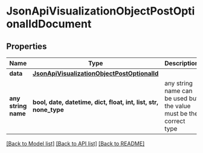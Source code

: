 # JsonApiVisualizationObjectPostOptionalIdDocument


## Properties
Name | Type | Description | Notes
------------ | ------------- | ------------- | -------------
**data** | [**JsonApiVisualizationObjectPostOptionalId**](JsonApiVisualizationObjectPostOptionalId.md) |  | 
**any string name** | **bool, date, datetime, dict, float, int, list, str, none_type** | any string name can be used but the value must be the correct type | [optional]

[[Back to Model list]](../README.md#documentation-for-models) [[Back to API list]](../README.md#documentation-for-api-endpoints) [[Back to README]](../README.md)


